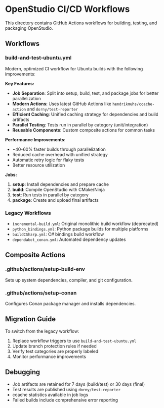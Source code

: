 # OpenStudio CI/CD Workflows

This directory contains GitHub Actions workflows for building, testing, and packaging OpenStudio.

## Workflows

### build-and-test-ubuntu.yml
Modern, optimized CI workflow for Ubuntu builds with the following improvements:

**Key Features:**
- **Job Separation**: Split into setup, build, test, and package jobs for better parallelization
- **Modern Actions**: Uses latest GitHub Actions like `hendrikmuhs/ccache-action` and `dorny/test-reporter`
- **Efficient Caching**: Unified caching strategy for dependencies and build artifacts
- **Parallel Testing**: Tests run in parallel by category (unit/integration)
- **Reusable Components**: Custom composite actions for common tasks

**Performance Improvements:**
- ~40-60% faster builds through parallelization
- Reduced cache overhead with unified strategy
- Automatic retry logic for flaky tests
- Better resource utilization

**Jobs:**
1. **setup**: Install dependencies and prepare cache
2. **build**: Compile OpenStudio with CMake/Ninja
3. **test**: Run tests in parallel by category
4. **package**: Create and upload final artifacts

### Legacy Workflows
- `incremental-build.yml`: Original monolithic build workflow (deprecated)
- `python_bindings.yml`: Python package builds for multiple platforms
- `buildCSharp.yml`: C# bindings build workflow
- `dependabot_conan.yml`: Automated dependency updates

## Composite Actions

### .github/actions/setup-build-env
Sets up system dependencies, compiler, and git configuration.

### .github/actions/setup-conan
Configures Conan package manager and installs dependencies.

## Migration Guide

To switch from the legacy workflow:

1. Replace workflow triggers to use `build-and-test-ubuntu.yml`
2. Update branch protection rules if needed
3. Verify test categories are properly labeled
4. Monitor performance improvements

## Debugging

- Job artifacts are retained for 7 days (build/test) or 30 days (final)
- Test results are published using `dorny/test-reporter`
- ccache statistics available in job logs
- Failed builds include comprehensive error reporting